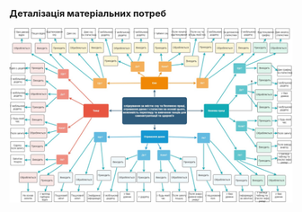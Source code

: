 ### Деталізація матеріальних потреб

![MindMap](https://github.com/oleksandrblazhko/ai-214-zhevneryuk/blob/ai-214_shevneruck_with_laboratory_work_1/1-SoftwareRequirements/1.1-DeterminingConsumerNeeds/1.1.2-MaterialNeedsDetails/MindMapTemplate.jpg)
